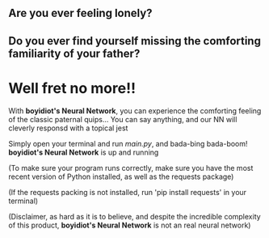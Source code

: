 ## Are you ever feeling lonely?
## Do you ever find yourself missing the comforting familiarity of your father?

# Well fret no more!!
With **boyidiot's Neural Network**, you can experience the comforting feeling of the classic paternal quips...
You can say anything, and our NN will cleverly responsd with a topical jest

Simply open your terminal and run _main.py_, and bada-bing bada-boom! **boyidiot's Neural Network** is up and running

(To make sure your program runs correctly, make sure you have the most recent version of Python installed, as well as the requests package)

(If the requests packing is not installed, run 'pip install requests' in your terminal)

(Disclaimer, as hard as it is to believe, and despite the incredible complexity of this product, **boyidiot's Neural Network** is not an real neural network)
